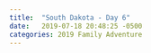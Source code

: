 ```yaml
---
title:  "South Dakota - Day 6"
date:   2019-07-18 20:48:25 -0500
categories: 2019 Family Adventure
---
```

<p hidden>Reaching the Black Hills!<p>